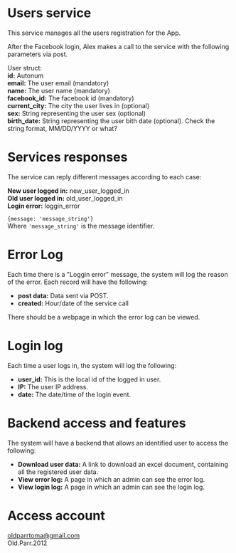 Users service
=============
This service manages all the users registration for the App.


After the Facebook login, Alex makes a call to the service with the
following parameters via post.

User struct:  
__id:__ Autonum  
__email:__ The user email (mandatory)  
__name:__ The user name (mandatory)  
__facebook_id:__ The facebook id (mandatory)  
__current_city:__ The city the user lives in (optional)  
__sex:__ String representing the user sex (optional)  
__birth_date:__ String representing the user bith date (optional). Check
the string format, MM/DD/YYYY or what?  

Services responses
==================
The service can reply different messages according to each case:

__New user logged in:__ new_user_logged_in  
__Old user logged in:__ old_user_logged_in  
__Login error:__ loggin_error  

`{message: 'message_string'}`  
Where `'message_string'` is the message identifier.


Error Log
=========
Each time there is a "Loggin error" message, the system will log the
reason of the error. Each record will have the following:  

* __post data:__ Data sent via POST.  
* __created:__ Hour/date of the service call  

There should be a webpage in which the error log can be viewed.

Login log
=========
Each time a user logs in, the system will log the following:

* __user_id:__ This is the local id of the logged in user.  
* __IP:__ The user IP address.  
* __date:__ The date/time of the login event.  

Backend access and features
===========================
The system will have a backend that allows an identified user to access the following:
* __Download user data:__ A link to download an excel document, containing all the registered user data.
* __View error log:__ A page in which an admin can see the error log.
* __View login log:__ A page in which an admin can see the login log.


Access account
==============
oldparrtoma@gmail.com  
Old.Parr.2012
